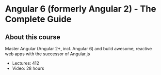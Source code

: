 # Angular 6 (formerly Angular 2) - The Complete Guide

## About this course

Master Angular (Angular 2+, incl. Angular 6) and build awesome, reactive web apps with the successor of Angular.js

- Lectures: 412  
- Video: 28 hours